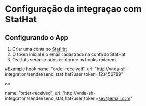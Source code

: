 Configuração da integraçao com StatHat
====================================

Configurando o App
------------------

1. Criar uma conta no [StatHat](http://www.stathat.com)
2. O token inicial é o email cadastrado na conta do StatHat
3. Os stats serão criados conforme os hooks rodarem

#Example hook
name: "order-received", url: "http://vnda-sh-integration/sender/send_stat_hat?user_token=123456789"

ou

name: "order-received", url: "http://vnda-sh-integration/sender/send_stat_hat?user_token=seu@email.com"
